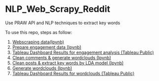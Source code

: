 # NLP_Web_Scrapy_Reddit
Use PRAW API and NLP techniques to extract key words

To use this repo, steps as follow:
1. [Webscraping data(Ipynb)](https://github.com/AddyZhang/NLP_Web_Scrapy_Reddit/blob/master/Reddit_Web_Scraper.ipynb)
2. [Prepare engagement data (Ipynb)](https://github.com/AddyZhang/NLP_Web_Scrapy_Reddit/blob/master/Group_Posts_Preprocessing.ipynb)
3. [Tableau Dashboard Results for engagement analysis (Tableau Public)](https://public.tableau.com/profile/yuanhui.zhang#!/vizhome/Dashboard_1_15818990088340/Dashboard1)
4. [Clean comments & generate wordclouds (Ipynb)](https://github.com/AddyZhang/NLP_Web_Scrapy_Reddit/blob/master/Data_Cleaning%20%26%20Word%20Cloud.ipynb)
5. [Clean posts & extract key words by LDA model (Ipynb)](https://github.com/AddyZhang/NLP_Web_Scrapy_Reddit/blob/master/Post%20Key%20Words.ipynb)
6. [Generate wordclouds (Ipynb)](https://github.com/AddyZhang/NLP_Web_Scrapy_Reddit/blob/master/Post_Key_Words_WordCloud.ipynb)
7. [Tableau Dashboard Results for wordclouds (Tableau Public)](https://github.com/AddyZhang/NLP_Web_Scrapy_Reddit/blob/master/Post_Key_Words_WordCloud.ipynb)

